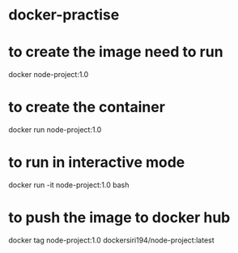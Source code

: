 # docker-practise

# to create the image need to run

docker node-project:1.0

# to create the container

docker run node-project:1.0

# to run in interactive mode

docker run -it node-project:1.0 bash

# to push the image to docker hub
docker tag node-project:1.0 dockersiri194/node-project:latest